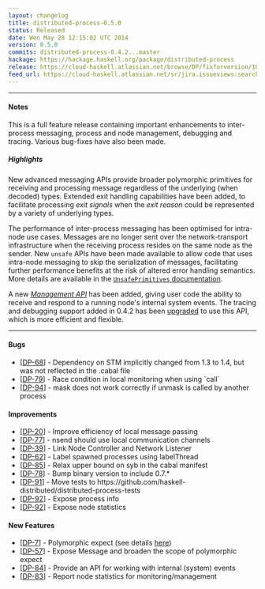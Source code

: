 ```yaml
---
layout: changelog
title: distributed-process-0.5.0
status: Released
date: Wen May 28 12:15:02 UTC 2014
version: 0.5.0
commits: distributed-process-0.4.2...master
hackage: https://hackage.haskell.org/package/distributed-process
release: https://cloud-haskell.atlassian.net/browse/DP/fixforversion/10008
feed_url: https://cloud-haskell.atlassian.net/sr/jira.issueviews:searchrequest-rss/temp/SearchRequest.xml?jqlQuery=project+%3D+DP+AND+status+%3D+Closed+AND+fixVersion+%3D+0.5.0&tempMax=1000
---
```

---------
<h4>Notes</h4>

This is a full feature release containing important enhancements to inter-process messaging,
process and node management, debugging and tracing. Various bug-fixes have also been made.

<h5><b>Highlights</b></h5>

New advanced messaging APIs provide broader polymorphic primitives for receiving and processing message
regardless of the underlying (when decoded) types. Extended exit handling capabilities have been added,
to facilitate processing *exit signals* when the *exit reason* could be represented by a variety of
underlying types.

The performance of inter-process messaging has been optimised for intra-node use cases. Messages are no
longer sent over the network-transport infrastructure when the receiving process resides on the same node
as the sender. New `unsafe` APIs have been made available to allow code that uses intra-node messaging to
skip the serialization of messages, facilitating further performance benefits at the risk of altered
error handling semantics. More details are available in the [`UnsafePrimitives` documentation][1].

A new [*Management API*][2] has been added, giving user code the ability to receive and respond to a running
node's internal system events. The tracing and debugging support added in 0.4.2 has been [upgraded][3] to use
this API, which is more efficient and flexible.

---------

<h4>Bugs</h4>
<ul>
<li>[<a href='https://cloud-haskell.atlassian.net/browse/DP-68'>DP-68</a>] - Dependency on STM implicitly changed from 1.3 to 1.4, but was not reflected in the .cabal file</li>
<li>[<a href='https://cloud-haskell.atlassian.net/browse/DP-79'>DP-79</a>] - Race condition in local monitoring when using `call`</li>
<li>[<a href='https://cloud-haskell.atlassian.net/browse/DP-94'>DP-94</a>] - mask does not work correctly if unmask is called by another process</li>
</ul>

<h4>Improvements</h4>
<ul>
<li>[<a href='https://cloud-haskell.atlassian.net/browse/DP-20'>DP-20</a>] - Improve efficiency of local message passing</li>
<li>[<a href='https://cloud-haskell.atlassian.net/browse/DP-77'>DP-77</a>] - nsend should use local communication channels</li>
<li>[<a href='https://cloud-haskell.atlassian.net/browse/DP-39'>DP-39</a>] - Link Node Controller and Network Listener</li>
<li>[<a href='https://cloud-haskell.atlassian.net/browse/DP-62'>DP-62</a>] - Label spawned processes using labelThread</li>
<li>[<a href='https://cloud-haskell.atlassian.net/browse/DP-85'>DP-85</a>] - Relax upper bound on syb in the cabal manifest</li>
<li>[<a href='https://cloud-haskell.atlassian.net/browse/DP-78'>DP-78</a>] - Bump binary version to include 0.7.*</li>
<li>[<a href='https://cloud-haskell.atlassian.net/browse/DP-91'>DP-91</a>] - Move tests to https://github.com/haskell-distributed/distributed-process-tests</li>
<li>[<a href='https://cloud-haskell.atlassian.net/browse/DP-92'>DP-92</a>] - Expose process info</li>
<li>[<a href='https://cloud-haskell.atlassian.net/browse/DP-92'>DP-92</a>] - Expose node statistics</li>
</ul>

<h4>New Features</h4>
<ul>
<li>[<a href='https://cloud-haskell.atlassian.net/browse/DP-7'>DP-7</a>] - Polymorphic expect (see details <a href='https://hackage.haskell.org/package/distributed-process-0.5.0/docs/Control-Distributed-Process.html#g:5'>here</a>)</li>
<li>[<a href='https://cloud-haskell.atlassian.net/browse/DP-57'>DP-57</a>] - Expose Message and broaden the scope of polymorphic expect</li>
<li>[<a href='https://cloud-haskell.atlassian.net/browse/DP-84'>DP-84</a>] - Provide an API for working with internal (system) events</li>
<li>[<a href='https://cloud-haskell.atlassian.net/browse/DP-83'>DP-83</a>] - Report node statistics for monitoring/management</li>
</ul>


[1]: https://hackage.haskell.org/package/distributed-process-0.5.0/docs/Control-Distributed-Process-UnsafePrimitives.html
[2]: https://hackage.haskell.org/package/distributed-process-0.5.0/docs/Control-Distributed-Process-Management.html
[3]: https://hackage.haskell.org/package/distributed-process-0.5.0/docs/Control-Distributed-Process-Debug.html
